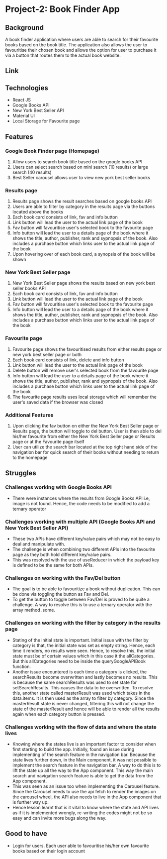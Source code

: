 # Project-2: Book Finder App

## Background

A book finder application where users are able to search for their favourite books based on the book title. The application also allows the user to favouritise their chosen book and allows the option for user to purchase it via a button that routes them to the actual book website.

## Link

## Technologies

- React JS
- Google Books API
- New York Best Seller API
- Material UI
- Local Storage for Favourite page

## Features

### Google Book Finder page (Homepage)

1. Allow users to search book title based on the google books API
2. Users can select search based on mini search (10 results) or large search (40 results)
3. Best Seller carousel allows user to view new york best seller books

### Results page

1. Results page shows the result searches based on google books API
2. Users are able to filter by category in the results page via the buttons located above the books
3. Each book card consists of link, fav and info button
4. Link button will lead the user to the actual link page of the book
5. Fav button will favouritise user's selected book to the favourite page
6. Info button will lead the user to a details page of the book where it shows the title, author, publisher, rank and sypnopsis of the book. Also includes a purchase button which links user to the actual link page of the book
7. Upon hovering over of each book card, a synopsis of the book will be shown

### New York Best Seller page

1. New York Best Seller page shows the results based on new york best seller books API
2. Each book card consists of link, fav and info button
3. Link button will lead the user to the actual link page of the book
4. Fav button will favouritise user's selected book to the favourite page
5. Info button will lead the user to a details page of the book where it shows the title, author, publisher, rank and sypnopsis of the book. Also includes a purchase button which links user to the actual link page of the book

### Favourite page

1. Favourite page shows the favouritised results from either results page or new york best seller page or both
2. Each book card consists of link, delete and info button
3. Link button will lead the user to the actual link page of the book
4. Delete button will remove user's selected book from the favourite page
5. Info button will lead the user to a details page of the book where it shows the title, author, publisher, rank and sypnopsis of the book. Also includes a purchase button which links user to the actual link page of the book
6. The favourite page results uses local storage which will remember the user's saved data if the browser was closed

### Additional Features

1. Upon clicking the fav button on either the New York Best Seller page or Results page, the button will toggle to del button. User is then able to del his/her favourite from either the New York Best Seller page or Results page or at the Favourite page itself
2. User can utilize the search bar located at the top right hand side of the navigation bar for quick search of their books without needing to return to the homepage

## Struggles

### Challenges working with Google Books API

- There were instances where the results from Google Books API i.e, image is not found. Hence, the code needs to be modified to add a ternary operator

### Challenges working with multiple API (Google Books API and New York Best Seller API)

- These two APIs have different key/value pairs which may not be easy to deal and manipulate with.
- The challenge is when combining two different APIs into the favourite page as they both hold different key/value pairs.
- This was resolved with the use of useReducer in which the payload key is defined to be the same for both APIs.

### Challenges on working with the Fav/Del button

- The goal is to be able to favouritize a book without duplication. This can be done via toggling the button as Fav and Del.
- To get the button to toggle between Fav/Del is proved to be quite a challenge. A way to resolve this is to use a ternary operator with the array method .some.

### Challenges on working with the filter by category in the results page

- Stating of the initial state is important. Initial issue with the filter by category is that, the initial state was set as empty string. Hence, each time it renders, no results were seen. Hence, to resolve this, the initial state must be of certain values which in this case it the allCategories. But this allCategories need to be inside the queryGoogleAPIBook function.
- Another issue encountered is each time a category is clicked, the searchResults become overwritten and lastly becomes no results. This is because the same searchResults was used to set state for setSearchResults. This causes the data to be overwritten. To resolve this, another state called masterResult was used which takes in the data.items. It is then used as the array to filter by category. Since the masterResult state is never changed, filtering this will not change the state of the masterResult and hence will be able to render all the results again when each category button is pressed.

### Challenges working with the flow of data and where the state lives

- Knowing where the states live is an important factor to consider when first starting to build the app. Initially, found an issue during implementing of the search feature in the navigation bar. Because the state lives further down, in the Main component, it was not possible to implement the search feature in the navigation bar. A way to do this is to lift the state up all the way to the App component. This way the main search and navigation search feature is able to get the data from the App component.
- This was seen as an issue too when implementing the Carousel feature. Since the Carousel needs to use the api fetch to render the images on the carousel wheel, the API also needs to live in the App component that is further way up.
- Hence lesson learnt that is it vital to know where the state and API lives as if it is implemented wrongly, re-writing the codes might not be so easy and can invite more bugs along the way.

## Good to have

- Login for users. Each user able to favouritise his/her own favourite books based on their login account
